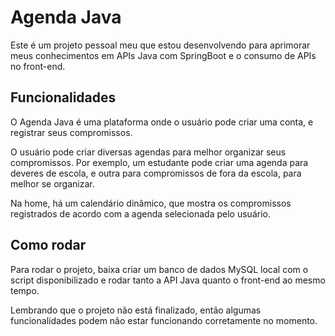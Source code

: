 <h1>Agenda Java</h1>

<p>Este é um projeto pessoal meu que estou desenvolvendo para aprimorar meus conhecimentos em APIs Java com SpringBoot e o consumo de APIs no front-end.</p>

<h2>Funcionalidades</h2>

<p>O Agenda Java é uma plataforma onde o usuário pode criar uma conta, e registrar seus compromissos.</p>

<p>O usuário pode criar diversas agendas para melhor organizar seus compromissos. Por exemplo, um estudante pode criar uma agenda para deveres de escola, e outra para compromissos de fora da escola, para melhor se organizar.</p>

<p>Na home, há um calendário dinâmico, que mostra os compromissos registrados de acordo com a agenda selecionada pelo usuário.</p>

<h2>Como rodar</h2>

<p>Para rodar o projeto, baixa criar um banco de dados MySQL local com o script disponibilizado e rodar tanto a API Java quanto o front-end ao mesmo tempo.</p>

<p>Lembrando que o projeto não está finalizado, então algumas funcionalidades podem não estar funcionando corretamente no momento.</p>
